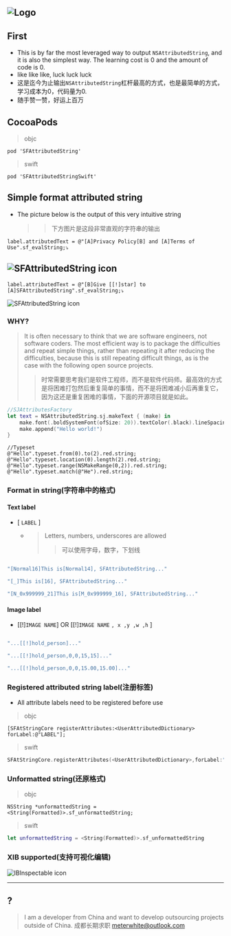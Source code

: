 
![Logo](https://raw.githubusercontent.com/Meterwhite/SFAttributedString/master/Label.png)
---
## First 
* This is by far the most leveraged way to output `NSAttributedString`, and it is also the simplest way. The learning cost is 0 and the amount of code is 0.
* like like like, luck luck luck
* 这是迄今为止输出`NSAttributedString`杠杆最高的方式，也是最简单的方式，学习成本为0，代码量为0.
* 随手赞一赞，好运上百万

## CocoaPods
> objc
```
pod 'SFAttributedString'
```
> swift
```
pod 'SFAttributedStringSwift'
```

## Simple format attributed string
- The picture below is the output of this very intuitive string
    >> 下方图片是这段非常直观的字符串的输出
```objc
label.attributedText = @"[A]Privacy Policy[B] and [A]Terms of Use".sf_evalString;⤵️
```
![SFAttributedString icon](https://raw.githubusercontent.com/Meterwhite/SFAttributedString/master/EXP.png)
---
```objc
label.attributedText = @"[B]Give [[!]star] to [A]SFAttributedString".sf_evalString;⤵️
```
![SFAttributedString icon](https://raw.githubusercontent.com/Meterwhite/SFAttributedString/master/TEST_IMG.png)

### WHY?
 > It is often necessary to think that we are software engineers, not software coders. The most efficient way is to package the difficulties and repeat simple things, rather than repeating it after reducing the difficulties, because this is still repeating difficult things, as is the case with the following open source projects.
 >> 时常需要思考我们是软件工程师，而不是软件代码师。最高效的方式是将困难打包然后重复简单的事情，而不是将困难减小后再重复它，因为这还是重复困难的事情，下面的开源项目就是如此。
```swift
//SJAttributesFactory
let text = NSAttributedString.sj.makeText { (make) in
    make.font(.boldSystemFont(ofSize: 20)).textColor(.black).lineSpacing(8)
    make.append("Hello world!")
}
```
```objc
//Typeset
@"Hello".typeset.from(0).to(2).red.string;
@"Hello".typeset.location(0).length(2).red.string;
@"Hello".typeset.range(NSMakeRange(0,2)).red.string;
@"Hello".typeset.match(@"He").red.string;
```

### Format in string(字符串中的格式)
#### Text label
-  [ `LABEL` ]
    - >Letters, numbers, underscores are allowed
        >> 可以使用字母，数字，下划线
```swift

"[Normal16]This is[Normal14], SFAttributedString..."

"[_]This is[16], SFAttributedString..."

"[N_0x999999_21]This is[M_0x999999_16], SFAttributedString..."

```
#### Image label
- [[!]`IMAGE NAME`] OR [[!]`IMAGE NAME` `, x ,y ,w ,h` ] 
```swift

"...[[!]hold_person]..."

"...[[!]hold_person,0,0,15,15]..."

"...[[!]hold_person,0,0,15.00,15.00]..."
```
    
### Registered attributed string label(注册标签)
- All attribute labels need to be registered before use
> objc
```objc
[SFAtStringCore registerAttributes:<UserAttributedDictionary> forLabel:@"LABEL"];
```
> swift
```swift
SFAtStringCore.registerAttributes(<UserAttributedDictionary>,forLabel:"LABEL")
```

### Unformatted string(还原格式)
> objc
```objc
NSString *unformattedString = <String(Formatted)>.sf_unformattedString;
```
> swift
```swift
let unformattedString = <String(Formatted)>.sf_unformattedString
```

### XIB supported(支持可视化编辑)
![IBInspectable icon](https://raw.githubusercontent.com/Meterwhite/SFAttributedString/master/IBEditor.png)

---

## ?
> I am a developer from China and want to develop outsourcing projects outside of China.
> 成都长期求职 meterwhite@outlook.com

